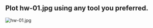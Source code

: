 ## Plot hw-01.jpg using any tool you preferred.
![hw-01.jpg](http://bit.kuas.edu.tw/~csshieh/teach/107B/ho/hw-01.jpg)
